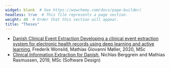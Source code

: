 ```yaml
---
widget: blank  # See https://wowchemy.com/docs/page-builder/
headless: true  # This file represents a page section.
weight: 40  # Order that this section will appear.
title: "Theses"
---
```

* [Danish Clinical Event Extraction Developing a clinical event extraction system for electronic health records using deep learning and active learning](http://www.derczynski.com/itu/docs/clin-events_frwo_mgmo.pdf), Frederik Wonsild, Mathias Giovanni Møller, 2020, MSc
* [Clinical Information Extraction for Danish](http://www.derczynski.com/itu/docs/Named_Entity_Recognition_and_Disambiguation_MSc_Thesis%202019.pdf), Nichlas Berggrein and Mathias Rasmussen, 2019, MSc (Software Design)
